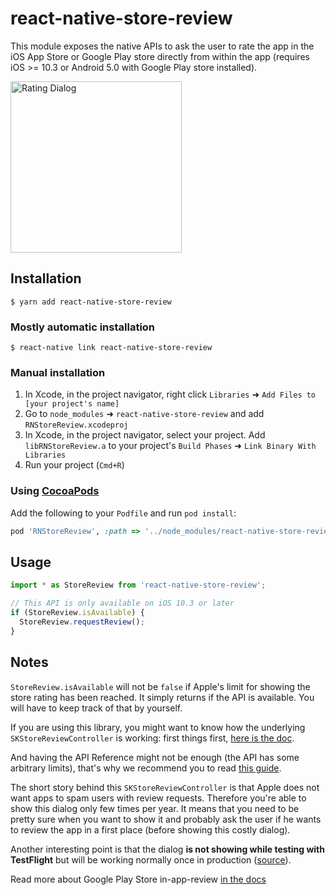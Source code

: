 # react-native-store-review

This module exposes the native APIs to ask the user to rate the app in the iOS App Store or Google Play store directly from within the app (requires iOS >= 10.3 or Android 5.0 with Google Play store installed). 

<img width="274" alt="Rating Dialog" src="https://cloud.githubusercontent.com/assets/378279/24377493/d22eb0b8-133f-11e7-9968-44d186a3801f.png">

## Installation

`$ yarn add react-native-store-review`

### Mostly automatic installation

`$ react-native link react-native-store-review`

### Manual installation

1. In Xcode, in the project navigator, right click `Libraries` ➜ `Add Files to [your project's name]`
2. Go to `node_modules` ➜ `react-native-store-review` and add `RNStoreReview.xcodeproj`
3. In Xcode, in the project navigator, select your project. Add `libRNStoreReview.a` to your project's `Build Phases` ➜ `Link Binary With Libraries`
4. Run your project (`Cmd+R`)

### Using [CocoaPods](https://cocoapods.org/)

Add the following to your `Podfile` and run `pod install`:

```ruby
pod 'RNStoreReview', :path => '../node_modules/react-native-store-review/ios'
```

## Usage
```javascript
import * as StoreReview from 'react-native-store-review';

// This API is only available on iOS 10.3 or later
if (StoreReview.isAvailable) {
  StoreReview.requestReview();
}
```

## Notes

`StoreReview.isAvailable` will not be `false` if Apple's limit for showing the store rating has been reached. It simply returns if the API is available. You will have to keep track of that by yourself.

If you are using this library, you might want to know how the underlying `SKStoreReviewController` is working: first things first, [here is the doc](https://developer.apple.com/documentation/storekit/skstorereviewcontroller).

And having the API Reference might not be enough (the API has some arbitrary limits), that's why we recommend you to read [this guide](https://developer.apple.com/documentation/storekit/skstorereviewcontroller/requesting_app_store_reviews).

The short story behind this `SKStoreReviewController` is that Apple does not want apps to spam users with review requests. Therefore you're able to show this dialog only few times per year. It means that you need to be pretty sure when you want to show it and probably ask the user if he wants to review the app in a first place (before showing this costly dialog).

Another interesting point is that the dialog **is not showing while testing with TestFlight** but will be working normally once in production ([source](https://stackoverflow.com/questions/46770549/skstorereviewcontroller-requestreview-popup-is-not-showing-in-testflight-build/47048474#47048474)).

Read more about Google Play Store in-app-review [in the docs](https://developer.android.com/guide/playcore/in-app-review)